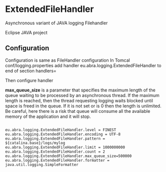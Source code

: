 # ExtendedFileHandler
Asynchronous variant of JAVA logging Filehandler

Eclipse JAVA project

## Configuration
Configuration is same as FileHandler configuration
In Tomcal conf/logging.properties  add handler eu.abra.logging.ExtendedFileHandler to end of section handlers=

Then configure handler

**max_queue_size** 
is a parameter that specifies the maximum length of the queue waiting to be processed by an asynchronous thread. If the maximum length is reached, then the thread requesting logging waits blocked until space is freed in the queue. If it is not set or is 0 then the length is unlimited. Be careful, here there is a risk that queue will consume all the available memory of the application and it will stop.

<code>
eu.abra.logging.ExtendedFileHandler.level = FINEST
eu.abra.logging.ExtendedFileHandler.encoding = UTF-8
eu.abra.logging.ExtendedFileHandler.pattern = ${catalina.base}/logs/mylog
eu.abra.logging.ExtendedFileHandler.limit = 1000000000
eu.abra.logging.ExtendedFileHandler.count = 2
eu.abra.logging.ExtendedFileHandler.max_queue_size=500000
eu.abra.logging.ExtendedFileHandler.formatter = java.util.logging.SimpleFormatter
</code>
